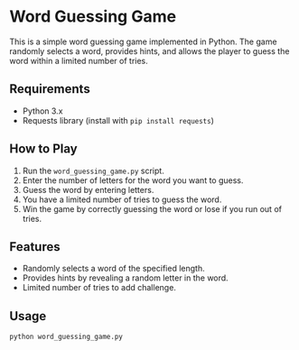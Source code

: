 # Word Guessing Game

This is a simple word guessing game implemented in Python. The game randomly selects a word, provides hints, and allows the player to guess the word within a limited number of tries.

## Requirements

- Python 3.x
- Requests library (install with `pip install requests`)

## How to Play

1. Run the `word_guessing_game.py` script.
2. Enter the number of letters for the word you want to guess.
3. Guess the word by entering letters.
4. You have a limited number of tries to guess the word.
5. Win the game by correctly guessing the word or lose if you run out of tries.

## Features

- Randomly selects a word of the specified length.
- Provides hints by revealing a random letter in the word.
- Limited number of tries to add challenge.

## Usage

```bash
python word_guessing_game.py
